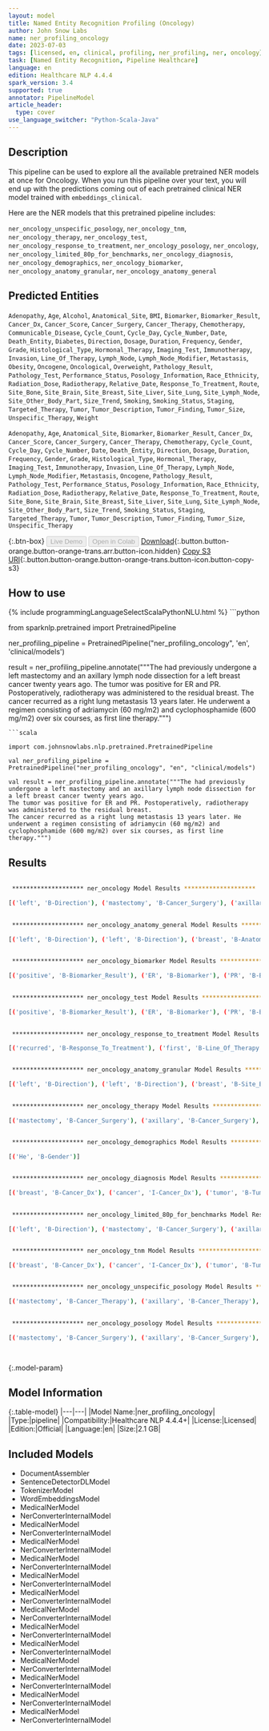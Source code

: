 ```yaml
---
layout: model
title: Named Entity Recognition Profiling (Oncology)
author: John Snow Labs
name: ner_profiling_oncology
date: 2023-07-03
tags: [licensed, en, clinical, profiling, ner_profiling, ner, oncology]
task: [Named Entity Recognition, Pipeline Healthcare]
language: en
edition: Healthcare NLP 4.4.4
spark_version: 3.4
supported: true
annotator: PipelineModel
article_header:
  type: cover
use_language_switcher: "Python-Scala-Java"
---
```


## Description

This pipeline can be used to explore all the available pretrained NER models at once for Oncology. When you run this pipeline over your text, you will end up with the predictions coming out of each pretrained clinical NER model trained with `embeddings_clinical`.

Here are the NER models that this pretrained pipeline includes:

`ner_oncology_unspecific_posology`, `ner_oncology_tnm`, `ner_oncology_therapy`, `ner_oncology_test`, `ner_oncology_response_to_treatment`, `ner_oncology_posology`, `ner_oncology`, `ner_oncology_limited_80p_for_benchmarks`, `ner_oncology_diagnosis`, `ner_oncology_demographics`, `ner_oncology_biomarker`, `ner_oncology_anatomy_granular`, `ner_oncology_anatomy_general`

## Predicted Entities

`Adenopathy`, `Age`, `Alcohol`, `Anatomical_Site`, `BMI`, `Biomarker`, `Biomarker_Result`, `Cancer_Dx`, `Cancer_Score`, `Cancer_Surgery`, `Cancer_Therapy`, `Chemotherapy`, `Communicable_Disease`, `Cycle_Count`, `Cycle_Day`, `Cycle_Number`, `Date`, `Death_Entity`, `Diabetes`, `Direction`, `Dosage`, `Duration`, `Frequency`, `Gender`, `Grade`, `Histological_Type`, `Hormonal_Therapy`, `Imaging_Test`, `Immunotherapy`, `Invasion`, `Line_Of_Therapy`, `Lymph_Node`, `Lymph_Node_Modifier`, `Metastasis`, `Obesity`, `Oncogene`, `Oncological`, `Overweight`, `Pathology_Result`, `Pathology_Test`, `Performance_Status`, `Posology_Information`, `Race_Ethnicity`, `Radiation_Dose`, `Radiotherapy`, `Relative_Date`, `Response_To_Treatment`, `Route`, `Site_Bone`, `Site_Brain`, `Site_Breast`, `Site_Liver`, `Site_Lung`, `Site_Lymph_Node`, `Site_Other_Body_Part`, `Size_Trend`, `Smoking`, `Smoking_Status`, `Staging`, `Targeted_Therapy`, `Tumor`, `Tumor_Description`, `Tumor_Finding`, `Tumor_Size`, `Unspecific_Therapy`, `Weight`

`Adenopathy`, `Age`, `Anatomical_Site`, `Biomarker`, `Biomarker_Result`, `Cancer_Dx`, `Cancer_Score`, `Cancer_Surgery`, `Cancer_Therapy`, `Chemotherapy`, `Cycle_Count`, `Cycle_Day`, `Cycle_Number`, `Date`, `Death_Entity`, `Direction`, `Dosage`, `Duration`, `Frequency`, `Gender`, `Grade`, `Histological_Type`, `Hormonal_Therapy`, `Imaging_Test`, `Immunotherapy`, `Invasion`, `Line_Of_Therapy`, `Lymph_Node`, `Lymph_Node_Modifier`, `Metastasis`, `Oncogene`, `Pathology_Result`, `Pathology_Test`, `Performance_Status`, `Posology_Information`, `Race_Ethnicity`, `Radiation_Dose`, `Radiotherapy`, `Relative_Date`, `Response_To_Treatment`, `Route`, `Site_Bone`, `Site_Brain`, `Site_Breast`, `Site_Liver`, `Site_Lung`, `Site_Lymph_Node`, `Site_Other_Body_Part`, `Size_Trend`, `Smoking_Status`, `Staging`, `Targeted_Therapy`, `Tumor`, `Tumor_Description`, `Tumor_Finding`, `Tumor_Size`, `Unspecific_Therapy`


{:.btn-box}
<button class="button button-orange" disabled>Live Demo</button>
<button class="button button-orange" disabled>Open in Colab</button>
[Download](https://s3.amazonaws.com/auxdata.johnsnowlabs.com/clinical/models/ner_profiling_oncology_en_4.4.4_3.4_1688357446065.zip){:.button.button-orange.button-orange-trans.arr.button-icon.hidden}
[Copy S3 URI](s3://auxdata.johnsnowlabs.com/clinical/models/ner_profiling_oncology_en_4.4.4_3.4_1688357446065.zip){:.button.button-orange.button-orange-trans.button-icon.button-copy-s3}

## How to use



<div class="tabs-box" markdown="1">
{% include programmingLanguageSelectScalaPythonNLU.html %}
```python

from sparknlp.pretrained import PretrainedPipeline

ner_profiling_pipeline = PretrainedPipeline("ner_profiling_oncology", 'en', 'clinical/models')

result = ner_profiling_pipeline.annotate("""The had previously undergone a left mastectomy and an axillary lymph node dissection for a left breast cancer twenty years ago.
The tumor was positive for ER and PR. Postoperatively, radiotherapy was administered to the residual breast.
The cancer recurred as a right lung metastasis 13 years later. He underwent a regimen consisting of adriamycin (60 mg/m2) and cyclophosphamide (600 mg/m2) over six courses, as first line therapy.""")

```
```scala

import com.johnsnowlabs.nlp.pretrained.PretrainedPipeline

val ner_profiling_pipeline = PretrainedPipeline("ner_profiling_oncology", "en", "clinical/models")

val result = ner_profiling_pipeline.annotate("""The had previously undergone a left mastectomy and an axillary lymph node dissection for a left breast cancer twenty years ago.
The tumor was positive for ER and PR. Postoperatively, radiotherapy was administered to the residual breast.
The cancer recurred as a right lung metastasis 13 years later. He underwent a regimen consisting of adriamycin (60 mg/m2) and cyclophosphamide (600 mg/m2) over six courses, as first line therapy.""")

```
</div>

## Results

```bash
 
 ******************** ner_oncology Model Results ******************** 

[('left', 'B-Direction'), ('mastectomy', 'B-Cancer_Surgery'), ('axillary', 'B-Cancer_Surgery'), ('lymph', 'I-Cancer_Surgery'), ('node', 'I-Cancer_Surgery'), ('dissection', 'I-Cancer_Surgery'), ('left', 'B-Direction'), ('breast', 'B-Cancer_Dx'), ('cancer', 'I-Cancer_Dx'), ('twenty', 'B-Relative_Date'), ('years', 'I-Relative_Date'), ('ago', 'I-Relative_Date'), ('tumor', 'B-Tumor_Finding'), ('positive', 'B-Biomarker_Result'), ('ER', 'B-Biomarker'), ('PR', 'B-Biomarker'), ('radiotherapy', 'B-Radiotherapy'), ('breast', 'B-Site_Breast'), ('cancer', 'B-Cancer_Dx'), ('recurred', 'B-Response_To_Treatment'), ('right', 'B-Direction'), ('lung', 'B-Site_Lung'), ('metastasis', 'B-Metastasis'), ('13', 'B-Relative_Date'), ('years', 'I-Relative_Date'), ('later', 'I-Relative_Date'), ('He', 'B-Gender'), ('adriamycin', 'B-Chemotherapy'), ('60', 'B-Dosage'), ('mg/m2', 'I-Dosage'), ('cyclophosphamide', 'B-Chemotherapy'), ('600', 'B-Dosage'), ('mg/m2', 'I-Dosage'), ('six', 'B-Cycle_Count'), ('courses', 'I-Cycle_Count'), ('first', 'B-Line_Of_Therapy'), ('line', 'I-Line_Of_Therapy')]

 
 ******************** ner_oncology_anatomy_general Model Results ******************** 

[('left', 'B-Direction'), ('left', 'B-Direction'), ('breast', 'B-Anatomical_Site'), ('right', 'B-Direction'), ('lung', 'B-Anatomical_Site')]

 
 ******************** ner_oncology_biomarker Model Results ******************** 

[('positive', 'B-Biomarker_Result'), ('ER', 'B-Biomarker'), ('PR', 'B-Biomarker')]

 
 ******************** ner_oncology_test Model Results ******************** 

[('positive', 'B-Biomarker_Result'), ('ER', 'B-Biomarker'), ('PR', 'B-Biomarker')]

 
 ******************** ner_oncology_response_to_treatment Model Results ******************** 

[('recurred', 'B-Response_To_Treatment'), ('first', 'B-Line_Of_Therapy'), ('line', 'I-Line_Of_Therapy')]


 ******************** ner_oncology_anatomy_granular Model Results ******************** 

[('left', 'B-Direction'), ('left', 'B-Direction'), ('breast', 'B-Site_Breast'), ('right', 'B-Direction'), ('lung', 'B-Site_Lung')]

 
 ******************** ner_oncology_therapy Model Results ******************** 

[('mastectomy', 'B-Cancer_Surgery'), ('axillary', 'B-Cancer_Surgery'), ('lymph', 'I-Cancer_Surgery'), ('node', 'I-Cancer_Surgery'), ('dissection', 'I-Cancer_Surgery'), ('radiotherapy', 'B-Radiotherapy'), ('recurred', 'B-Response_To_Treatment'), ('adriamycin', 'B-Chemotherapy'), ('60', 'B-Dosage'), ('mg/m2', 'I-Dosage'), ('cyclophosphamide', 'B-Chemotherapy'), ('600', 'B-Dosage'), ('mg/m2', 'I-Dosage'), ('six', 'B-Cycle_Count'), ('courses', 'I-Cycle_Count'), ('first', 'B-Line_Of_Therapy'), ('line', 'I-Line_Of_Therapy')]


 ******************** ner_oncology_demographics Model Results ******************** 

[('He', 'B-Gender')]

 
 ******************** ner_oncology_diagnosis Model Results ******************** 

[('breast', 'B-Cancer_Dx'), ('cancer', 'I-Cancer_Dx'), ('tumor', 'B-Tumor_Finding'), ('cancer', 'B-Cancer_Dx'), ('metastasis', 'B-Metastasis')]

 
 ******************** ner_oncology_limited_80p_for_benchmarks Model Results ******************** 

[('left', 'B-Direction'), ('mastectomy', 'B-Cancer_Surgery'), ('axillary', 'B-Cancer_Surgery'), ('lymph', 'I-Cancer_Surgery'), ('node', 'I-Cancer_Surgery'), ('dissection', 'I-Cancer_Surgery'), ('left', 'B-Direction'), ('breast', 'B-Cancer_Dx'), ('cancer', 'I-Cancer_Dx'), ('twenty', 'B-Relative_Date'), ('years', 'I-Relative_Date'), ('ago', 'I-Relative_Date'), ('tumor', 'B-Tumor_Finding'), ('positive', 'B-Biomarker_Result'), ('ER', 'B-Biomarker'), ('PR', 'B-Biomarker'), ('radiotherapy', 'B-Radiotherapy'), ('breast', 'B-Site_Breast'), ('cancer', 'B-Cancer_Dx'), ('recurred', 'B-Response_To_Treatment'), ('right', 'B-Direction'), ('lung', 'B-Site_Lung'), ('metastasis', 'B-Metastasis'), ('13', 'B-Relative_Date'), ('years', 'I-Relative_Date'), ('later', 'I-Relative_Date'), ('He', 'B-Gender'), ('adriamycin', 'B-Chemotherapy'), ('60', 'B-Dosage'), ('mg/m2', 'I-Dosage'), ('cyclophosphamide', 'B-Chemotherapy'), ('600', 'B-Dosage'), ('mg/m2', 'I-Dosage'), ('six', 'B-Cycle_Count'), ('courses', 'I-Cycle_Count'), ('first', 'B-Line_Of_Therapy'), ('line', 'I-Line_Of_Therapy')]


 ******************** ner_oncology_tnm Model Results ******************** 

[('breast', 'B-Cancer_Dx'), ('cancer', 'I-Cancer_Dx'), ('tumor', 'B-Tumor'), ('cancer', 'B-Cancer_Dx'), ('metastasis', 'B-Metastasis')]

 
 ******************** ner_oncology_unspecific_posology Model Results ******************** 

[('mastectomy', 'B-Cancer_Therapy'), ('axillary', 'B-Cancer_Therapy'), ('lymph', 'I-Cancer_Therapy'), ('node', 'I-Cancer_Therapy'), ('dissection', 'I-Cancer_Therapy'), ('radiotherapy', 'B-Cancer_Therapy'), ('adriamycin', 'B-Cancer_Therapy'), ('60', 'B-Posology_Information'), ('mg/m2', 'I-Posology_Information'), ('cyclophosphamide', 'B-Cancer_Therapy'), ('600', 'B-Posology_Information'), ('mg/m2', 'I-Posology_Information'), ('six', 'B-Posology_Information'), ('courses', 'I-Posology_Information')]

 
 ******************** ner_oncology_posology Model Results ******************** 

[('mastectomy', 'B-Cancer_Surgery'), ('axillary', 'B-Cancer_Surgery'), ('lymph', 'I-Cancer_Surgery'), ('node', 'I-Cancer_Surgery'), ('dissection', 'I-Cancer_Surgery'), ('radiotherapy', 'B-Radiotherapy'), ('adriamycin', 'B-Cancer_Therapy'), ('60', 'B-Dosage'), ('mg/m2', 'I-Dosage'), ('cyclophosphamide', 'B-Cancer_Therapy'), ('600', 'B-Dosage'), ('mg/m2', 'I-Dosage'), ('six', 'B-Cycle_Count'), ('courses', 'I-Cycle_Count')]

 
```

{:.model-param}
## Model Information

{:.table-model}
|---|---|
|Model Name:|ner_profiling_oncology|
|Type:|pipeline|
|Compatibility:|Healthcare NLP 4.4.4+|
|License:|Licensed|
|Edition:|Official|
|Language:|en|
|Size:|2.1 GB|

## Included Models

- DocumentAssembler
- SentenceDetectorDLModel
- TokenizerModel
- WordEmbeddingsModel
- MedicalNerModel
- NerConverterInternalModel
- MedicalNerModel
- NerConverterInternalModel
- MedicalNerModel
- NerConverterInternalModel
- MedicalNerModel
- NerConverterInternalModel
- MedicalNerModel
- NerConverterInternalModel
- MedicalNerModel
- NerConverterInternalModel
- MedicalNerModel
- NerConverterInternalModel
- MedicalNerModel
- NerConverterInternalModel
- MedicalNerModel
- NerConverterInternalModel
- MedicalNerModel
- NerConverterInternalModel
- MedicalNerModel
- NerConverterInternalModel
- MedicalNerModel
- NerConverterInternalModel
- MedicalNerModel
- NerConverterInternalModel